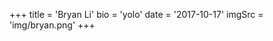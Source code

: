 +++
    title = 'Bryan Li'
    bio = 'yolo'
    date = '2017-10-17'
    imgSrc = 'img/bryan.png'
+++
